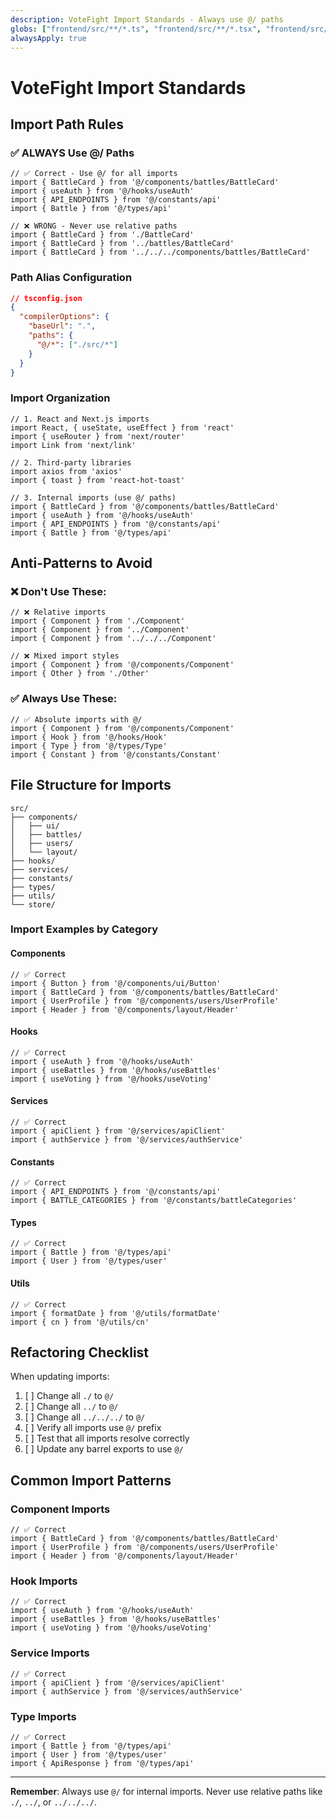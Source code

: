 ```yaml
---
description: VoteFight Import Standards - Always use @/ paths
globs: ["frontend/src/**/*.ts", "frontend/src/**/*.tsx", "frontend/src/**/*.js", "frontend/src/**/*.jsx"]
alwaysApply: true
---
```


# VoteFight Import Standards

## Import Path Rules

### ✅ ALWAYS Use @/ Paths
```tsx
// ✅ Correct - Use @/ for all imports
import { BattleCard } from '@/components/battles/BattleCard'
import { useAuth } from '@/hooks/useAuth'
import { API_ENDPOINTS } from '@/constants/api'
import { Battle } from '@/types/api'

// ❌ WRONG - Never use relative paths
import { BattleCard } from './BattleCard'
import { BattleCard } from '../battles/BattleCard'
import { BattleCard } from '../../../components/battles/BattleCard'
```

### Path Alias Configuration
```json
// tsconfig.json
{
  "compilerOptions": {
    "baseUrl": ".",
    "paths": {
      "@/*": ["./src/*"]
    }
  }
}
```

### Import Organization
```tsx
// 1. React and Next.js imports
import React, { useState, useEffect } from 'react'
import { useRouter } from 'next/router'
import Link from 'next/link'

// 2. Third-party libraries
import axios from 'axios'
import { toast } from 'react-hot-toast'

// 3. Internal imports (use @/ paths)
import { BattleCard } from '@/components/battles/BattleCard'
import { useAuth } from '@/hooks/useAuth'
import { API_ENDPOINTS } from '@/constants/api'
import { Battle } from '@/types/api'
```

## Anti-Patterns to Avoid

### ❌ Don't Use These:
```tsx
// ❌ Relative imports
import { Component } from './Component'
import { Component } from '../Component'
import { Component } from '../../../Component'

// ❌ Mixed import styles
import { Component } from '@/components/Component'
import { Other } from './Other'
```

### ✅ Always Use These:
```tsx
// ✅ Absolute imports with @/
import { Component } from '@/components/Component'
import { Hook } from '@/hooks/Hook'
import { Type } from '@/types/Type'
import { Constant } from '@/constants/Constant'
```

## File Structure for Imports

```
src/
├── components/
│   ├── ui/
│   ├── battles/
│   ├── users/
│   └── layout/
├── hooks/
├── services/
├── constants/
├── types/
├── utils/
└── store/
```

### Import Examples by Category

#### Components
```tsx
// ✅ Correct
import { Button } from '@/components/ui/Button'
import { BattleCard } from '@/components/battles/BattleCard'
import { UserProfile } from '@/components/users/UserProfile'
import { Header } from '@/components/layout/Header'
```

#### Hooks
```tsx
// ✅ Correct
import { useAuth } from '@/hooks/useAuth'
import { useBattles } from '@/hooks/useBattles'
import { useVoting } from '@/hooks/useVoting'
```

#### Services
```tsx
// ✅ Correct
import { apiClient } from '@/services/apiClient'
import { authService } from '@/services/authService'
```

#### Constants
```tsx
// ✅ Correct
import { API_ENDPOINTS } from '@/constants/api'
import { BATTLE_CATEGORIES } from '@/constants/battleCategories'
```

#### Types
```tsx
// ✅ Correct
import { Battle } from '@/types/api'
import { User } from '@/types/user'
```

#### Utils
```tsx
// ✅ Correct
import { formatDate } from '@/utils/formatDate'
import { cn } from '@/utils/cn'
```

## Refactoring Checklist

When updating imports:
1. [ ] Change all `./` to `@/`
2. [ ] Change all `../` to `@/`
3. [ ] Change all `../../../` to `@/`
4. [ ] Verify all imports use `@/` prefix
5. [ ] Test that all imports resolve correctly
6. [ ] Update any barrel exports to use `@/`

## Common Import Patterns

### Component Imports
```tsx
// ✅ Correct
import { BattleCard } from '@/components/battles/BattleCard'
import { UserProfile } from '@/components/users/UserProfile'
import { Header } from '@/components/layout/Header'
```

### Hook Imports
```tsx
// ✅ Correct
import { useAuth } from '@/hooks/useAuth'
import { useBattles } from '@/hooks/useBattles'
import { useVoting } from '@/hooks/useVoting'
```

### Service Imports
```tsx
// ✅ Correct
import { apiClient } from '@/services/apiClient'
import { authService } from '@/services/authService'
```

### Type Imports
```tsx
// ✅ Correct
import { Battle } from '@/types/api'
import { User } from '@/types/user'
import { ApiResponse } from '@/types/api'
```

---

**Remember**: Always use `@/` for internal imports. Never use relative paths like `./`, `../`, or `../../../`.
